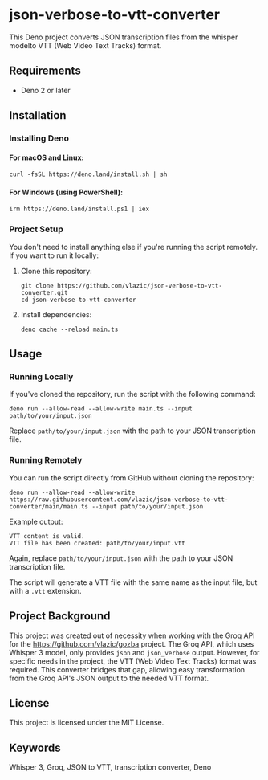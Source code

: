 # json-verbose-to-vtt-converter

This Deno project converts JSON transcription files from the whisper modelto VTT (Web Video Text Tracks) format.

## Requirements

- Deno 2 or later

## Installation

### Installing Deno

#### For macOS and Linux:

```
curl -fsSL https://deno.land/install.sh | sh
```

#### For Windows (using PowerShell):

```
irm https://deno.land/install.ps1 | iex
```

### Project Setup

You don't need to install anything else if you're running the script remotely. If you want to run it locally:

1. Clone this repository:
   ```
   git clone https://github.com/vlazic/json-verbose-to-vtt-converter.git
   cd json-verbose-to-vtt-converter
   ```

2. Install dependencies:
   ```
   deno cache --reload main.ts
   ```

## Usage

### Running Locally

If you've cloned the repository, run the script with the following command:

```
deno run --allow-read --allow-write main.ts --input path/to/your/input.json
```

Replace `path/to/your/input.json` with the path to your JSON transcription file.

### Running Remotely

You can run the script directly from GitHub without cloning the repository:

```
deno run --allow-read --allow-write https://raw.githubusercontent.com/vlazic/json-verbose-to-vtt-converter/main/main.ts --input path/to/your/input.json
```

Example output:
```
VTT content is valid.
VTT file has been created: path/to/your/input.vtt
```

Again, replace `path/to/your/input.json` with the path to your JSON transcription file.

The script will generate a VTT file with the same name as the input file, but with a `.vtt` extension.

## Project Background

This project was created out of necessity when working with the Groq API for the <https://github.com/vlazic/gozba> project. The Groq API, which uses Whisper 3 model, only provides `json` and `json_verbose` output. However, for specific needs in the project, the VTT (Web Video Text Tracks) format was required. This converter bridges that gap, allowing easy transformation from the Groq API's JSON output to the needed VTT format.

## License

This project is licensed under the MIT License.

## Keywords

Whisper 3, Groq, JSON to VTT, transcription converter, Deno
